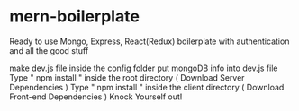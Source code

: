 # mern-boilerplate
Ready to use Mongo, Express, React(Redux) boilerplate with authentication and all the good stuff


make dev.js file inside the config folder
put mongoDB info into dev.js file
Type " npm install " inside the root directory ( Download Server Dependencies )
Type " npm install " inside the client directory ( Download Front-end Dependencies )
Knock Yourself out!
